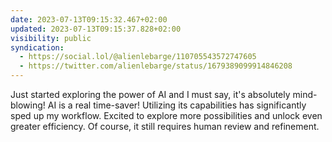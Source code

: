 ```yaml
---
date: 2023-07-13T09:15:32.467+02:00
updated: 2023-07-13T09:15:37.828+02:00
visibility: public
syndication:
  - https://social.lol/@alienlebarge/110705543572747605
  - https://twitter.com/alienlebarge/status/1679389099914846208
---
```


Just started exploring the power of AI and I must say, it's absolutely mind-blowing! AI is a real time-saver! Utilizing its capabilities has significantly sped up my workflow. Excited to explore more possibilities and unlock even greater efficiency.
Of course, it still requires human review and refinement.
